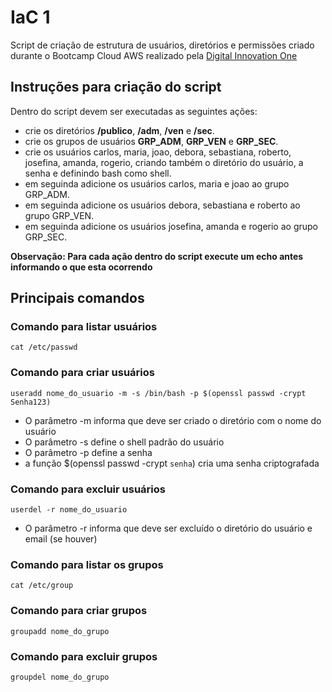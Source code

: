 # IaC 1

Script de criação de estrutura de usuários, diretórios e permissões criado durante o Bootcamp Cloud AWS realizado pela [Digital Innovation One](https://www.dio.me/)

## Instruções para criação do script

Dentro do script devem ser executadas as seguintes ações:

- crie os diretórios **/publico**, **/adm**, **/ven** e **/sec**.
- crie os grupos de usuários **GRP_ADM**, **GRP_VEN** e **GRP_SEC**.
- crie os usuários carlos, maria, joao, debora, sebastiana, roberto, josefina, amanda, rogerio, criando também o diretório do usuário, a senha e definindo bash como shell.
- em seguinda adicione os usuários carlos, maria e joao ao grupo GRP_ADM.
- em seguinda adicione os usuários debora, sebastiana e roberto ao grupo GRP_VEN.
- em seguinda adicione os usuários josefina, amanda e rogerio ao grupo GRP_SEC.

**Observação: Para cada ação dentro do script execute um echo antes informando o que esta ocorrendo**

## Principais comandos

### Comando para listar usuários
```
cat /etc/passwd
```

### Comando para criar usuários

```
useradd nome_do_usuario -m -s /bin/bash -p $(openssl passwd -crypt Senha123)
```

- O parâmetro -m informa que deve ser criado o diretório com o nome do usuário
- O parâmetro -s define o shell padrão do usuário
- O parâmetro -p define a senha
- a função $(openssl passwd -crypt ```senha```) cria uma senha criptografada

### Comando para excluir usuários

```
userdel -r nome_do_usuario
```

- O parâmetro -r informa que deve ser excluído o diretório do usuário e email (se houver)

### Comando para listar os grupos

```
cat /etc/group
```

### Comando para criar grupos

```
groupadd nome_do_grupo
```

### Comando para excluir grupos

```
groupdel nome_do_grupo
```

